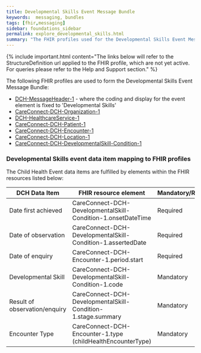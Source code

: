 ```yaml
---
title: Developmental Skills Event Message Bundle
keywords:  messaging, bundles
tags: [fhir,messaging]
sidebar: foundations_sidebar
permalink: explore_developmental_skills.html
summary: "The FHIR profiles used for the Developmental Skills Event Message Bundle"
---
```


{% include important.html content="The links below will refer to the StructureDefinition url applied to the FHIR profile, which are not yet active. For queries please refer to the Help and Support section." %} 

The following FHIR profiles are used to form the Developmental Skills Event Message Bundle:

- [DCH-MessageHeader-1](https://fhir.nhs.uk/STU3/StructureDefinition/DCH-MessageHeader-1.xml) - where the coding and display for the event element is fixed to 'Developmental Skills'
- [CareConnect-DCH-Organization-1](https://fhir.nhs.uk/STU3/StructureDefinition/CareConnect-DCH-Organization-1.xml)
- [DCH-HealthcareService-1](https://fhir.nhs.uk/STU3/StructureDefinition/DCH-HealthcareService-1.xml)
- [CareConnect-DCH-Patient-1](https://fhir.nhs.uk/STU3/StructureDefinition/CareConnect-DCH-Patient-1.xml)
- [CareConnect-DCH-Encounter-1](https://fhir.nhs.uk/STU3/StructureDefinition/CareConnect-DCH-Encounter-1.xml)
- [CareConnect-DCH-Location-1](https://fhir.nhs.uk/STU3/StructureDefinition/CareConnect-DCH-Location-1.xml)
- [CareConnect-DCH-DevelopmentalSkill-Condition-1](https://fhir.nhs.uk/STU3/StructureDefinition/CareConnect-DCH-DevelopmentalSkill-Condition-1)

### Developmental Skills event data item mapping to FHIR profiles ###

The Child Health Event data items are fulfilled by elements within the FHIR resources listed below:

| DCH Data Item     | FHIR resource element                                       | Mandatory/Required/Optional |
|-------------------|-------------------------------------------------------------|-----------------------------|
| Date first achieved     | CareConnect-DCH-DevelopmentalSkill-Condition-1.onsetDateTime                 | Required                    |
| Date of observation     | CareConnect-DCH-DevelopmentalSkill-Condition-1.assertedDate          | Required                    |
| Date of enquiry             | CareConnect-DCH-Encounter-1.period.start                    | Required                   |
| Developmental Skill    | CareConnect-DCH-DevelopmentalSkill-Condition-1.code                  | Mandatory                   |
| Result of observation/enquiry  | CareConnect-DCH-DevelopmentalSkill-Condition-1.stage.summary         | Mandatory                   |
| Encounter Type    | CareConnect-DCH-Encounter-1.type (childHealthEncounterType)    | Mandatory                   |
